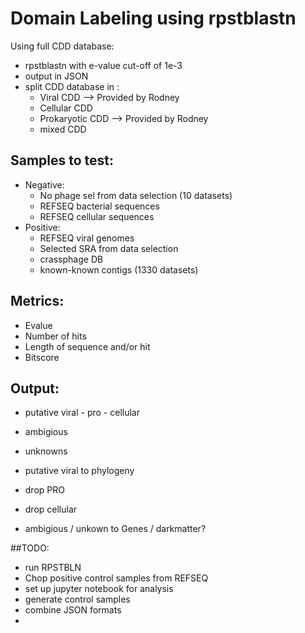 # Domain Labeling using rpstblastn
Using full CDD database:
 - rpstblastn with e-value cut-off of 1e-3
 - output in JSON
 - split CDD database in :
    - Viral CDD --> Provided by Rodney 
    - Cellular CDD
    - Prokaryotic CDD --> Provided by Rodney 
    - mixed CDD

## Samples to test:
 - Negative:
    - No phage sel from data selection (10 datasets)
    - REFSEQ bacterial sequences
    - REFSEQ cellular sequences
 - Positive:
    - REFSEQ viral genomes
    - Selected SRA from data selection
    - crassphage DB
    - known-known contigs (1330 datasets)

## Metrics:
 - Evalue
 - Number of hits
 - Length of sequence and/or hit
 - Bitscore

## Output:
 - putative viral - pro - cellular
 - ambigious
 - unknowns

 - putative viral to phylogeny
 - drop PRO
 - drop cellular
 - ambigious / unkown to Genes / darkmatter?


##TODO:
 - run RPSTBLN
 - Chop positive control samples from REFSEQ
 - set up jupyter notebook for analysis
 - generate control samples
 - combine JSON formats
 - 
